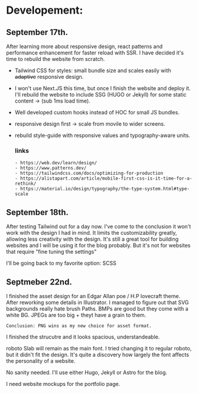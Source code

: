 # Developement: 

## September 17th.

After learning more about responsive design, react patterns and performance enhancement for faster reload with SSR. I have decided it's time to rebuild the website from scratch.

- Tailwind CSS for styles: small bundle size and scales easily with ~~adaptive~~ responsive design.
- I won't use Next.JS this time, but once I finish the website and deploy it. I'll rebuild the website to include SSG (HUGO or Jekyll) for some static content -> (sub 1ms load time).
- Well developed custom hooks instead of HOC for small JS bundles.
- responsive design first -> scale from movile to wider screens.
- rebuild style-guide with responsive values and typography-aware units.

    ### links

      - https://web.dev/learn/design/
      - https://www.patterns.dev/
      - https://tailwindcss.com/docs/optimizing-for-production
      - https://alistapart.com/article/mobile-first-css-is-it-time-for-a-rethink/
      - https://material.io/design/typography/the-type-system.html#type-scale 
      
      
## September 18th.

After testing Tailwind out for a day now. I've come to the conclusion it won't work with the design I had in mind.
It limits the customizability greatly, allowing less creativity with the design.
It's still a great tool for building websites and I will be using it for the blog probably.
But it's not for websites that require "fine tuning the settings"

I'll be going back to my favorite option: SCSS


## Septmeber 22nd.

I finished the asset design for an Edgar Allan poe / H.P lovecraft theme. 
After reworking some details in Illustrator. I managed to figure out that SVG backgrounds really hate brush Paths. BMPs are good but they come with a white BG. JPEGs are too big + theyt have a grain to them.

    Conclusion: PNG wins as my new choice for asset format.

I finished the strucutre and it looks spacious, understandeable.

roboto Slab will remain as the main font.
I tried changing it to regular roboto, but it didn't fit the design. It's quite a discovery how largely the font affects the personality of a website.

No sanity needed. I'll use either Hugo, Jekyll or Astro for the blog.

I need website mockups for the portfolio page.
